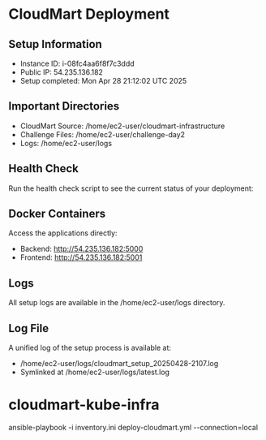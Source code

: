 # CloudMart Deployment

## Setup Information
- Instance ID: i-08fc4aa6f8f7c3ddd
- Public IP: 54.235.136.182
- Setup completed: Mon Apr 28 21:12:02 UTC 2025

## Important Directories
- CloudMart Source: /home/ec2-user/cloudmart-infrastructure
- Challenge Files: /home/ec2-user/challenge-day2
- Logs: /home/ec2-user/logs

## Health Check
Run the health check script to see the current status of your deployment:


## Docker Containers
Access the applications directly:
- Backend: http://54.235.136.182:5000
- Frontend: http://54.235.136.182:5001

## Logs
All setup logs are available in the /home/ec2-user/logs directory.

## Log File
A unified log of the setup process is available at:
- /home/ec2-user/logs/cloudmart_setup_20250428-2107.log
- Symlinked at /home/ec2-user/logs/latest.log
# cloudmart-kube-infra

ansible-playbook -i inventory.ini deploy-cloudmart.yml --connection=local

